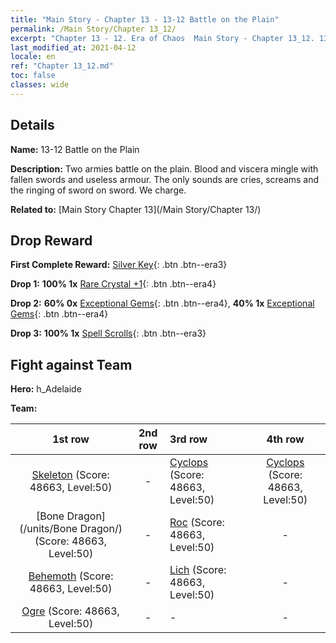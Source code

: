 ```yaml
---
title: "Main Story - Chapter 13 - 13-12 Battle on the Plain"
permalink: /Main Story/Chapter 13_12/
excerpt: "Chapter 13 - 12. Era of Chaos  Main Story - Chapter 13_12. 13-12 Battle on the Plain"
last_modified_at: 2021-04-12
locale: en
ref: "Chapter 13_12.md"
toc: false
classes: wide
---
```


## Details

 **Name:** 13-12 Battle on the Plain

 **Description:** Two armies battle on the plain. Blood and viscera mingle with fallen swords and useless armour. The only sounds are cries, screams and the ringing of sword on sword. We charge.

 **Related to:** [Main Story Chapter 13](/Main Story/Chapter 13/)

## Drop Reward

 **First Complete Reward:** [Silver Key](/Items/con_693/){: .btn .btn--era3}

 **Drop 1:** **100% 1x** [Rare Crystal +1](/Items/mat_45/){: .btn .btn--era4}

 **Drop 2:** **60% 0x** [Exceptional Gems](/Items/mat_37/){: .btn .btn--era4}, **40% 1x** [Exceptional Gems](/Items/mat_37/){: .btn .btn--era4}

 **Drop 3:** **100% 1x** [Spell Scrolls](/Items/con_694/){: .btn .btn--era3}


## Fight against Team
 **Hero:** h_Adelaide

 **Team:**


  | 1st row | 2nd row | 3rd row | 4th row |
  |:----:|:----:|:----|:----:|
  | [Skeleton](/units/Skeleton/) (Score: 48663, Level:50)  | - | [Cyclops](/units/Cyclops/) (Score: 48663, Level:50)  | [Cyclops](/units/Cyclops/) (Score: 48663, Level:50)  |
  | [Bone Dragon](/units/Bone Dragon/) (Score: 48663, Level:50)  | - | [Roc](/units/Roc/) (Score: 48663, Level:50)  | - |
  | [Behemoth](/units/Behemoth/) (Score: 48663, Level:50)  | - | [Lich](/units/Lich/) (Score: 48663, Level:50)  | - |
  | [Ogre](/units/Ogre/) (Score: 48663, Level:50)  | - | - | - |


